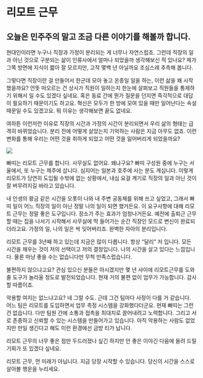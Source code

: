 
# 리모트 근무

## 오늘은 민주주의 말고 조금 다른 이야기를 해볼까 합니다.

현대인이라면 누구나 직장과 가정이 분리되는 게 너무나 자연스럽죠. 그런데 직장의 일과 아닌 것으로 구분되는 삶이 인류사에서 얼마나 되었을까 생각해보신 적 있나요? 제가 그쪽 방면에 지식이 짧아 잘 모르지만, 고작 몇백 년 아닐까요 조심스레 추측해 봅니다.

그렇다면 직장이란 걸 만들어서 한군데 모아 놓고 온종일 일을 하는, 이런 삶을 왜 시작했을까요? 언뜻 떠오르는 건 상사가 직원이 일하는지 한눈에 살펴보고 직원들을 통제하기 위해서 일 수도 있겠다 싶네요. 혹은 동료 간에 뭔가 질문을 던지면 즉각적으로 대답이 필요하기 때문이기도 하고요. 혁신은 모두가 한 방에 모여 있을 때만 일어난다는 속설 때문일 수도 있겠고요. 뭐 이유는 생각해보면 끝도 없네요.

여하튼 이런저런 이유로 직장의 시간과 가정의 시간이 분리되면서 우리 삶의 형태는 급격히 바뀌었습니다. 분리 전에 어떻게 살았는지 기억하는 사람은 지금 아무도 없죠. 이런 변화를 통해 우리는 어떤 것을 취하게 되었고 어떤 것을 잃어버리게 되었을까요?

![](/assets/images/리모트-근무/1*WPGuyHVuGlm4X5FWdKs1LA.jpeg)

빠띠는 리모트 근무를 합니다. 사무실도 없어요. 왜냐구요? 빠띠 구성원 중에 누구는 서울에서, 또 누구는 제주에 삽니다. 심지어는 일본과 호주에 사는 분도 계십니다. 이렇게 리모트가 당연히 도입될 수밖에 없는 상황에서, 내심 요걸 계기로 직장의 일과 아닌 것이 잘 버무려지길 바라고 있습니다.

내 인생의 황금 같은 시간을 오롯이 나와 내 주변 공동체를 위해 쓰고 싶었고, 그래서 빠띠 일이 어느 직장의 일이 아닌 정말 나의 일이 되면 했거든요. 이 요구사항에 대해 리모트 근무는 정말 좋은 도구입니다. 장소가 주는 효과가 엄청나거든요. 예전에 출퇴근 근무할 때는 집을 나서기 시작해서 사무실에 딱 들어가는 순간 직장인 모드로 변신이 완료되더라고요. 가정의 일, 나의 일은 싹 잊어버리죠. 완벽한 자아의 분리입니다.

리모트 근무를 3년째 하고 있는데 지금은 많이 다릅니다. 항상 “달리” 저 입니다. 모든 시간을 채우는 것이 저의 선택이고 저의 결정입니다. 나의 시간을 살고 있다는 느낌입니다. 물론 마냥 좋을 수는 없습니다만 무척 만족스럽습니다.

불편하지 않으냐고요? 관심 있으신 분들은 아시겠지만 몇 년 사이에 리모트근무를 도와줄 도구가 놀라울 정도로 발전되었습니다. 현재 거의 불편 없이 업무가 가능합니다. 감사할 따름이죠.

악용할 여지는 없느냐고요? 네 그럴 수도. 근데 그건 팀마다 사정이 다를 거 같습니다. 어느 팀은 리모트를 도입하면서 업무 측정 시스템을 강화했다더군요. 현재 빠띠는 그런 건 없습니다. 다만 팀원 간에 소통과 접촉을 최대치로 끌어내려고 노력합니다. 그리고 서로 존중하고 신뢰할 수 있는 시스템을 만들어가고 있습니다. 아직 악용하는 사람도 없었지만 만일 생긴다고 해도 이런 환경에선 금방 티가 납니다.

리모트 근무의 너무 좋은 점만 두드러졌나 싶긴 하지만 안 좋은 이야긴 다음에 들려 드릴 기회가 또 있겠다 싶네요.

리모트 근무, 먼 미래가 아닙니다. 지금 당장 시작할 수 있습니다. 당신의 시간을 스스로 살아볼 행운을 누리세요.
